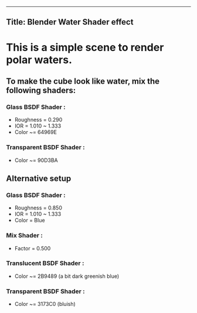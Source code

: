 ----
Title: Blender Water Shader effect
----

# This is a simple scene to render polar waters.

## To make the cube look like water, mix the following shaders:

### Glass BSDF Shader :	
* Roughness = 0.290
* IOR = 	1.010 ~ 1.333
* Color ~= 64969E

### Transparent BSDF Shader :	
* Color ~= 90D3BA

## Alternative setup

### Glass BSDF Shader :	
* Roughness = 0.850
* IOR = 1.010 ~ 1.333
* Color = Blue

### Mix Shader :	
* Factor = 0.500
### Translucent BSDF Shader :	
* Color ~= 2B9489 (a bit dark greenish blue)
### Transparent BSDF Shader :	
* Color ~= 3173C0 (bluish)

